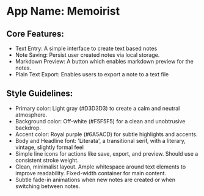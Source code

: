 # **App Name**: Memoirist

## Core Features:

- Text Entry: A simple interface to create text based notes
- Note Saving: Persist user created notes via local storage.
- Markdown Preview: A button which enables markdown preview for the notes.
- Plain Text Export: Enables users to export a note to a text file

## Style Guidelines:

- Primary color: Light gray (#D3D3D3) to create a calm and neutral atmosphere.
- Background color: Off-white (#F5F5F5) for a clean and unobtrusive backdrop.
- Accent color: Royal purple (#6A5ACD) for subtle highlights and accents.
- Body and Headline font: 'Literata', a transitional serif, with a literary, vintage, slightly formal feel
- Simple line icons for actions like save, export, and preview. Should use a consistent stroke weight.
- Clean, minimalist layout. Ample whitespace around text elements to improve readability. Fixed-width container for main content.
- Subtle fade-in animations when new notes are created or when switching between notes.